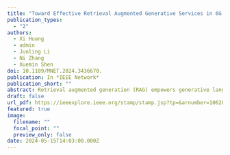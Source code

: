 ```yaml
---
title: "Toward Effective Retrieval Augmented Generative Services in 6G Networks"
publication_types:
  - "2"
authors:
  - Xi Huang
  - admin
  - Junling Li
  - Ni Zhang
  - Xuemin Shen
doi: 10.1109/MNET.2024.3436670.
publication: In *IEEE Network*
publication_short: ""
abstract: Retrieval augmented generation (RAG) empowers generative language services by integrating extensive context from external data sources (a.k.a. knowledge bases). The current RAG-enhanced generative services are predominantly hosted in cloud environments, relying on static knowledge bases without real-time sensory information which may lead to constrained scalability, responsiveness, and overall service quality. One promising opportunity is to extend the deployment of such services to the network edge, leveraging the anticipated capabilities of 6G networks. In this article, we propose a deployment framework for RAG-enhanced generative services in 6G. We address the key challenges at the convergence of service deployment, 6G networks, and user interactions. Additionally, we explore potential techniques to enhance RAG-based services through data fusion, dynamic knowledge base deployment, service customization, and interactive user experiences. Lastly, we shed light on future paths toward the effective deployment and delivery of RAG-enhanced generative services.
draft: false
url_pdf: https://ieeexplore.ieee.org/stamp/stamp.jsp?tp=&arnumber=10620276
featured: true
image:
  filename: ""
  focal_point: ""
  preview_only: false
date: 2024-05-15T14:03:00.000Z
---
```

